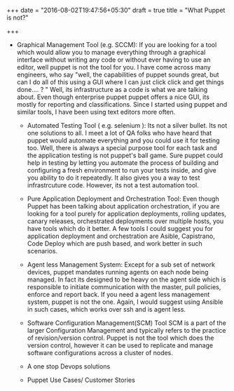 +++
date = "2016-08-02T19:47:56+05:30"
draft = true
title = "What Puppet is not?"

+++

* Graphical Management Tool (e.g. SCCM):
  If you are looking for a tool which would allow you to manage everything through a graphical interface without writing any code or without ever having to use an editor, well puppet is not the tool for you.  I have come across many engineers, who say "well, the capabilities of puppet sounds great, but can I do all of this using a GUI where I can just click click and get things done.... ? " Well, its infrastructure as a code is what we are talking about. Even though enterprise puppet puppet offers a nice GUI, its mostly for reporting and classifications. Since I started using puppet and similar tools, I have been using text editors more often.

  * Automated Testing Tool ( e.g. selenium ):
  Its not a silver bullet. Its not one solutions to all. I meet a lot of QA folks who have heard that puppet would automate everything and you could use it for testing too.  Well, there is always a special purpose tool for each task and the application testing is not puppet's ball game.  Sure puppet could help in testing by letting you automate the process of building and configuring a fresh environment to run your tests inside, and give you ability to do it repeatedly. It also gives you a way to test infrastrcuture code. However, its not a test automation tool.


  * Pure Application Deployment and Orchestration Tool:
  Even though Puppet has been talking about application orchestration, if you are looking for a tool purely for application deployments, rolling updates, canary releases, orchestrated deployments over multiple hosts, you have tools which do it better. A few  tools I could suggest you for application deployment and orchestration are Asible, Capistrano, Code Deploy  which are push based, and work better in such scenarios.


  * Agent less Management System:
  Except for a sub set of network devices, puppet mandates running agents on each node being managed. In fact its designed to be heavy on the agent side which is responsible to initiate communication with the master, pull policies,  enforce and report back.  If you need a agent less management system, puppet is not the one. Again, I would suggest using Ansible in such cases, which works over ssh and is agent less.

  * Software Configuration Management(SCM) Tool
  SCM is a part of the larger Configuration Management and typically refers to the practice of revision/version control. Puppet is not the tool which does the version control, however it can be used to replicate and manage software configurations across
  a cluster of nodes.

  * A one stop  Devops solutions

  * Puppet Use Cases/ Customer Stories
